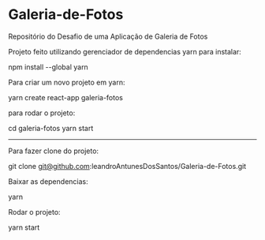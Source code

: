 # Galeria-de-Fotos
Repositório do Desafio de uma Aplicação de Galeria de Fotos 

Projeto feito utilizando gerenciador de dependencias yarn para instalar:

npm install --global yarn


Para criar um novo projeto em yarn:

yarn create react-app galeria-fotos

para rodar o projeto:

cd galeria-fotos
yarn start

------------

Para fazer clone do projeto:

git clone git@github.com:leandroAntunesDosSantos/Galeria-de-Fotos.git

Baixar as dependencias:

yarn

Rodar o projeto:

yarn start